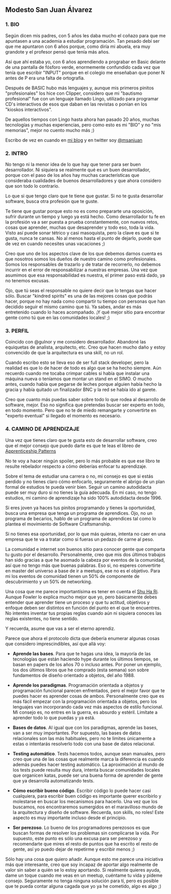 ## Modesto San Juan Álvarez

### 1. BIO

Según dicen mis padres, con 5 años les daba mucho el coñazo para que me apuntasen a una academia a estudiar programación. Tan pesado debí ser que me apuntaron con 6 años porque, como diría mi abuela, era muy grandote y el profesor pensó que tenía más años.

Así que ahí estaba yo, con 6 años aprendiendo a prograbar en Basic delante de una pantalla de fósforo verde, enormemente confundido cada vez que tenía que escribir "INPUT" porque en el colegio me enseñaban que poner N antes de P era una falta de ortografía.

Después de BASIC hubo más lenguajes y, aunque mis primeros pinitos "profesionales" los hice con Clipper, considero que mi "bautismo profesional" fue con un lenguaje llamado Lingo, utilizado para programar CD's interactivos de esos que daban en las revistas o ponían en los "kioskos interactivos".

De aquellos tiempos con Lingo hasta ahora han pasado 20 años, muchas tecnologías y muchas experiencias, pero como esto es mi "BIO" y no "mis memorias", mejor no cuento mucho más ;)

Escribo de vez en cuando en [mi blog](http://www.modestosanjuan.com) y en twitter soy [@msanjuan](http://twitter.com/msanjuan) 

### 2. INTRO

No tengo ni la menor idea de lo que hay que tener para ser buen desarrollador. Ni siquiera se realmente qué es un buen desarrollador, porque con el paso de los años hay muchas características que consideraba cualidades de buenos desarrolladores y que ahora considero que son todo lo contrario.

Lo que si que tengo claro que te tiene que gustar. Si no te gusta desarrollar software, busca otra profesión que te guste.

Te tiene que gustar porque esto no es como prepararte una oposición, sufrir durante un tiempo y luego ya está hecho. Como desarrollador tu fe en la profesión va a ser puesta a prueba constantemente, con nuevos retos, cosas que aprender, muchas que desaprender y todo eso, toda la vida. Visto así puede sonar tétrico y casi masoquista, pero la clave es que si te gusta, nunca te cansas. No al menos hasta el punto de dejarlo, puede que de vez en cuando necesites unas vacaciones ;)

Creo que uno de los aspectos clave de los que debemos darnos cuenta es que nosotros somos los dueños de nuestro camino como profesionales. Somos los responsables de trazarlo y de tratar de recorrerlo, no debemos incurrir en el error de responsabilizar a nuestras empresas. Una vez que asumimos que esa responsabilidad es nuestra, el primer paso está dado, ya no tenemos excusas.

Ojo, que tú seas el responsable no quiere decir que lo tengas que hacer sólo. Buscar "kindred spirits" es una de las mejores cosas que podrás hacer, porque no hay nada como compartir tu tiempo con personas que han decidido seguir el mismo camino que tú. Ya sabes, andar es más entretenido cuando lo haces acompañado. ¡Y qué mejor sitio para encontrar gente como tú que en las comunidades locales! ;)

### 3. PERFIL

Coincido con @gulnor y me considero desarrollador. Abandoné las equiquetas de analista, arquitecto, etc. Creo que hacen mucho daño y estoy convencido de que la arquitectura es una skill, no un rol.

Cuando escribo esto se lleva eso de ser full stack developer, pero la realidad es que lo de hacer de todo es algo que se ha hecho siempre. Aún recuerdo cuando me tocaba crimpar cables si había que instalar una máquina nueva o teníamos que montar un stand en el SIMO. O mucho antes, cuando había que pegarse de leches porque alguien había hecho la gracia y había quitado un finalizador BNC y la red se había ido al garete.

Creo que cuanto más puedas saber sobre todo lo que rodea al desarrollo de software, mejor. Eso no significa que pretendas buscar ser experto en todo, en todo momento. Pero que no te de miedo remangarte y convertirte en "experto eventual" si llegado el momento es necesario.

### 4. CAMINO DE APRENDIZAJE

Una vez que tienes claro que te gusta esto de desarrollar software, creo que el mejor consejo que puedo darte es que te leas el libreo de [Apprenticeship Patterns](https://www.amazon.es/Apprenticeship-Patterns-Guidance-Aspiring-Craftsman/dp/0596518382/ref=sr_1_1?ie=UTF8&qid=1481842712&sr=8-1&keywords=Apprenticeship-Patterns-Guidance-Aspiring-Craftsman)

No te voy a hacer ningún spoiler, pero lo más probable es que ese libro te resulte rebelador respecto a cómo deberías enfocar tu aprendizaje.

Sobre el tema de estudiar una carrera o no, mi consejo es que si estás perdido y no tienes claro cómo enfocarlo, seguramente el abrigo de un plan formal de estudios te pueda venir bien. Seguir un camino autodidacta puede ser muy duro si no tienes la guía adecuada. En mi caso, no tengo estudios, mi camino de aprendizaje ha sido 100% autodidacta desde 1996.

Si eres joven ya haces tus pinitos programando y tienes la oportunidad, busca una empresa que tenga un programa de aprendices. Ojo, no un programa de becarios, hablo de un programa de aprendices tal como lo plantea el movimiento de Software Craftsmanship.

Si no tienes esa oportunidad, por lo que más quieras, intenta no caer en una empresa que te va a tratar como si fueras un pedazo de carne al peso.

La comunidad e internet son buenos sitio para conocer gente que comparta tu gusto por el desarrollo. Personalmente, creo que mis dos últimos trabajos han sido gracias a que he asomado la cabeza por eventos de la comunidad, así que no tengo más que buenas palabras. Eso si, no esperes convertirte en master del universo a base de ir a meetups, ese no es el objetivo. Para mi los eventos de comunidad tienen un 50% de componente de descubrimiento y un 50% de networking.

Una cosa que me parece importantísima es tener en cuenta el [Shu Ha Ri](http://martinfowler.com/bliki/ShuHaRi.html). Aunque Fowler lo explica mucho mejor que yo, pero básicamente debes entender que aprender tiene un proceso y que tu actitud, objetivos y enfoque deben ser distintos en función del punto en el que te encuentres. No intentes inventar tus propias reglas cuando aún ni siquiera conoces las reglas existentes, no tiene sentido.

Y recuerda, asume que vas a ser el eterno aprendiz.

Parece que ahora el protocolo dicta que debería enumerar algunas cosas que considero imprescindibles, así que allá voy:

* **Aprende las bases**. Para que te hagas una idea, la mayoría de las tecnologías que están haciendo hype durante los últimos tiempos, se basan en papers de los años 70 o incluso antes. Por poner un ejemplo, los dos últimos libros que he comprado (esta semana) son sobre fundamentos de diseño orientado a objetos, del año 1988.

* **Aprende los paradigmas**. Programación orientada a objetos y programación funcional parecen enfrentados, pero el mejor favor que te puedes hacer es aprender cosas de ambos. Personalmente creo que es más fácil empezar con la programación orientada a objetos, pero los lenguajes van incorporando cada vez más aspectos de estilo funcional. Mi consejo es, no entres en la guerra, es absurdo y estéril. Limítate a aprender todo lo que puedas y ya está.

* **Bases de datos**. Al igual que con los paradigmas, aprende las bases, van a ser muy importantes. Por supuesto, las bases de datos relacionales son las más habituales, pero no te limites únicamente a estas o intentarás resolverlo todo con una base de datos relacional.

* **Testing automático**. Tests hacemos todos, aunque sean manuales, pero creo que una de las cosas que realmente marca la diferencia es cuando además puedes hacer testing automático. La aproximación al mundo de los tests puede resulta muy dura, intenta buscar comunidades locales que organicen katas, puede ser una buena forma de aprender de gente que ya desarrolla automatizando tests.

* **Cómo escribir bueno código**. Escribir código lo puede hacer casi cualquiera, para escribir buen código es importante querer escribirlo y molestarse en buscar los mecanismos para hacerlo. Una vez que los buscamos, nos encontraremos sumergidos en el maravilloso mundo de la arquitectura y diseño de software. Recuerda, son skills, no roles! Este aspecto es muy importante incluso desde el principio.

* **Ser perezoso**. Lo bueno de los programadores perezosos es que buscan formas de resolver los problemas sin complicarse la vida. Por supuesto, este punto es sólo una excusa para ser perezoso y recomendarte que mires el resto de puntos que ha escrito el resto de gente, así yo puedo dejar de repetirme y escribir menos ;)

Sólo hay una cosa que quiero añadir. Aunque esto me parece una iniciativa más que interesante, creo que soy incapaz de aportar algo realmente de valor sin saber a quién se lo estoy aportando. Si realmente quieres ayuda, dame un toque cuando me veas en un meetup, cuéntame tu vida y pídeme consejo. Seguramente no tenga ninguna solución para tí, pero es posible que te pueda contar alguna cagada que yo ya he cometido, algo es algo ;)
